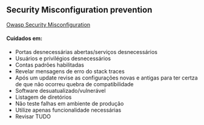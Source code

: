 ## Security Misconfiguration prevention

<a href="https://owasp.org/Top10/A05_2021-Security_Misconfiguration/">Owasp Security Misconfiguration</a>

#### Cuidados em:

* Portas desnecessárias abertas/serviços desnecessários 
* Usuários e privilégios desnecessários
* Contas padrões habilitadas
* Revelar mensagens de erro do stack traces
* Após um update revise as configurações novas e antigas para ter certza de que não ocorreu quebra de compatibilidade
* Software desuatualizado/vulnerável 
* Listagem de diretórios
* Não teste falhas em ambiente de produção
* Utilize apenas funcionalidade necessárias
* Revisar TUDO
